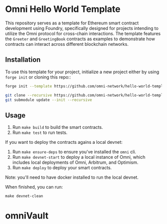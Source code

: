 # Omni Hello World Template

This repository serves as a template for Ethereum smart contract development using Foundry, specifically designed for projects intending to utilize the Omni protocol for cross-chain interactions. The template features the `Greeter` and `GreetingBook` contracts as examples to demonstrate how contracts can interact across different blockchain networks.

## Installation

To use this template for your project, initialize a new project either by using `forge init` or cloning this repo::

```bash
forge init --template https://github.com/omni-network/hello-world-template.git
```

```bash
git clone --recursive https://github.com/omni-network/hello-world-template.git
git submodule update --init --recursive
```

## Usage

1. Run `make build` to build the smart contracts.
2. Run `make test` to run tests.

If you want to deploy the contracts agains a local devnet:

1. Run `make ensure-deps` to ensure you've installed the `omni` cli.
2. Run `make devnet-start` to deploy a local instance of Omni, which includes local deployments of Omni, Arbitrum, and Optimism.
3. Run `make deploy` to deploy your smart contracts.

Note: you'll need to have docker installed to run the local devnet.

When finished, you can run:

`make devnet-clean`
# omniVault
